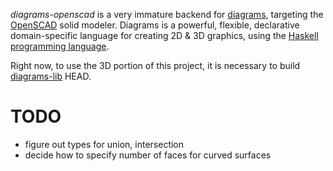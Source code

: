 _diagrams-openscad_ is a very immature backend for [diagrams],
targeting the [OpenSCAD] solid modeler.  Diagrams is a powerful,
flexible, declarative domain-specific language for creating 2D & 3D
graphics, using the [Haskell programming language][haskell].

Right now, to use the 3D portion of this project, it is necessary to
build [diagrams-lib] HEAD.

[diagrams]: http://projects.haskell.org/diagrams/
[haskell]: http://www.haskell.org/haskellwiki/Haskell
[diagrams-lib]: https://github.com/diagrams/diagrams-lib/
[OpenSCAD]: http://www.openscad.org/

# TODO
- figure out types for union, intersection
- decide how to specify number of faces for curved surfaces

